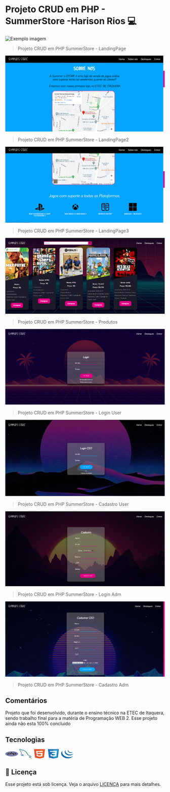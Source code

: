 
# Projeto CRUD em PHP - SummerStore -Harison Rios 💻

<img src=".github/preview1.png" alt="Exemplo imagem">

> Projeto CRUD em PHP SummerStore - LandingPage

<img src=".github/preview2.png" alt="Exemplo imagem">

> Projeto CRUD em PHP SummerStore - LandingPage2

<img src=".github/preview3.png" alt="Exemplo imagem">

> Projeto CRUD em PHP SummerStore - LandingPage3

<img src=".github/preview4.png" alt="Exemplo imagem">

> Projeto CRUD em PHP SummerStore - Produtos

<img src=".github/preview5.png" alt="Exemplo imagem">

> Projeto CRUD em PHP SummerStore - Login User

<img src=".github/preview6.png" alt="Exemplo imagem">

> Projeto CRUD em PHP SummerStore - Cadastro User

<img src=".github/preview7.png" alt="Exemplo imagem">

> Projeto CRUD em PHP SummerStore - Login Adm

<img src=".github/preview8.png" alt="Exemplo imagem">

> Projeto CRUD em PHP SummerStore - Cadastro Adm


## Comentários 

Projeto que foi desenvolvido, durante o ensino técnico na ETEC de Itaquera, sendo trabalho final para a matéria de Programação WEB 2.
Esse projeto ainda não esta 100% concluido

## Tecnologias

 <img align="center" alt="PHP" height="30" width="40" src="https://raw.githubusercontent.com/devicons/devicon/master/icons/php/php-original.svg"> <img align="center" alt="SQL" height="30" width="40" src="https://raw.githubusercontent.com/devicons/devicon/master/icons/mysql/mysql-original.svg"> <img align="center" alt="HTML" height="30" width="40" src="https://raw.githubusercontent.com/devicons/devicon/master/icons/html5/html5-original.svg"> <img align="center" alt="CSS" height="30" width="40" src="https://raw.githubusercontent.com/devicons/devicon/master/icons/css3/css3-original.svg"> <img align="center" alt="JQuery" height="30" width="40" src="https://raw.githubusercontent.com/devicons/devicon/master/icons/jquery/jquery-original.svg"> 
 
## 📝 Licença

Esse projeto está sob licença. Veja o arquivo [LICENÇA](LICENSE.md) para mais detalhes.
